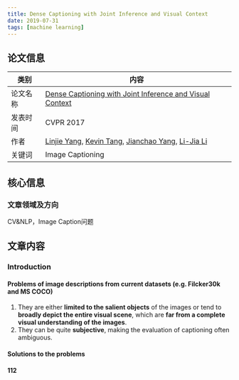 ```yaml
---
title: Dense Captioning with Joint Inference and Visual Context
date: 2019-07-31
tags: [machine learning]
---
```


## 论文信息

| 类别     | 内容                                                         |
| -------- | ------------------------------------------------------------ |
| 论文名称 | [Dense Captioning with Joint Inference and Visual Context](https://arxiv.org/abs/1611.06949v2) |
| 发表时间 | CVPR 2017                                                    |
| 作者     | [Linjie Yang](https://arxiv.org/search/cs?searchtype=author&query=Yang%2C+L), [Kevin Tang](https://arxiv.org/search/cs?searchtype=author&query=Tang%2C+K), [Jianchao Yang](https://arxiv.org/search/cs?searchtype=author&query=Yang%2C+J), [Li-Jia Li](https://arxiv.org/search/cs?searchtype=author&query=Li%2C+L) |
| 关键词   | Image Captioning                                             |



## 核心信息

### 文章领域及方向

CV&NLP，Image Caption问题

## 文章内容

### Introduction

#### Problems of image descriptions from current datasets (e.g. Filcker30k and MS COCO) 

1. They are either **limited to the salient objects** of the images or tend to **broadly depict the entire visual scene**, which are **far from a complete visual understanding of the images**.
2. They can be quite **subjective**, making the evaluation of captioning often ambiguous.

#### Solutions to the problems



#### 112